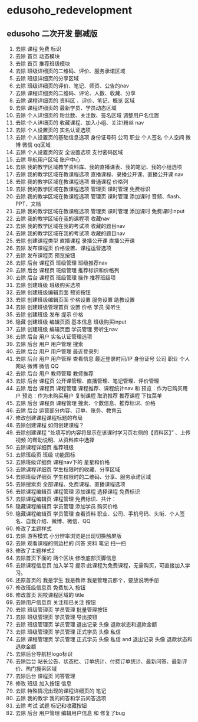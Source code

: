 # edusoho_redevelopment

## edusoho 二次开发 删减版


1.  去除 课程 免费 标识
2.  去除 首页 动态模块
3.  去除 首页 推荐班级模块
4.  去除 班级详细页的二维码、评价、服务承诺区域
6.  去除 班级详细页的分享区域
7.  去除 班级详细页的评价、笔记、师资、公告的nav
8.  去除 课程详细页的二维码、评论、人数、收藏、分享
9.  去除 课程详细页的 资料区 、评价、笔记、概览 区域
10. 去除 课程详细页的 最新学员、学员动态区域
11. 去除 个人详细页的 粉丝数、关注数、签名区域 调整用户名位置
12. 去除 个人详细页的 收藏课程、加入小组、关注\粉丝 nav
13. 去除 个人设置页的 实名认证选项
14. 去除 个人设置页的基础信息选项 身份证号码 公司 职业 个人签名 个人空间 微博 微信 qq区域
15. 去除 个人设置页的安 全设置选项 支付密码区域
16. 去除 导航用户区域  账户中心
17. 去除 我的教学区域教学资料库、我的直播课表、我的笔记、我的小组选项
18. 去除 我的教学区域在教课程选项 直播课程、录播公开课、直播公开课 nav
19. 去除 我的教学区域在教课程选项 普通课程 价格列
20. 去除 我的教学区域在教课程选项 管理页 课时管理 免费标识
21. 去除 我的教学区域在教课程选项 管理页 课时管理 添加课时  音频、flash、PPT、文档
22. 去除 我的教学区域在教课程选项 管理页 课时管理 添加课时  免费课时input
23. 去除 我的教学区域在我的课程项 收藏nav
24. 去除 我的教学区域在我的考试项 收藏的题目nav
25. 去除 我的教学区域在我的考试项 收藏的题目nav
26. 去除 创建课程类型 直播课程 录播公开课 直播公开课
27. 去除 发布课程页  价格设置、课程运营选项
28. 去除 发布课程页  预览按钮
29. 去除 后台 课程页 班级管理 班级推荐nav
30. 去除 后台 课程页 班级管理 推荐标识和价格列
31. 去除 后台 课程页 班级管理 操作 推荐班级项
32. 去除 创建班级 班级购买选项
33. 去除 创建班级编辑页面 预览按钮
34. 去除 创建班级编辑页面 价格设置 服务设置 助教设置
35. 去除 创建班级管理首页 设置 价格 学员 旁听生
36. 去除 创建班级 发布 提示 价格
37. 隐藏 创建班级 编辑页面 基本信息 班级购买input
38. 去除 创建班级 编辑页面 学员管理 旁听生nav
39. 去除 后台 用户 实名认证管理选项
40. 去除 后台 用户 用户管理 搜索
41. 去除 后台 用户 用户管理 最近登录列
42. 去除 后台 用户 用户管理 查看信息 最近登录时间/IP 身份证号 公司 职业 个人网站 微博 微信 QQ
43. 去除 后台 用户 教师管理 教师推荐
44. 去除 后台 课程页 公开课管理、直播管理、笔记管理、评价管理
45. 去除 后台 课程页 课程管理 课程推荐、课程统计nav 和
    预览：作为已购买用户 预览：作为未购买用户 复制课程 取消推荐 推荐课程 下拉菜单
46. 去除 后台 课程页 课程管理 搜索、个数信息、推荐标识、价格
47. 去除 后台 运营部分内容、订单、账务、教育云
48. 修改创建课程课程标题的布局
49. 去除创建课程  如何创建课程？
50. 去除创建课程 “处填写的内容将显示在该课时学习页右侧的【资料区】” 、上传视频 的帮助说明、从资料库中选择
51. 去除课程详细页 推荐班级
52. 去除班级页  班级 功能图标
53. 去除班级详细页  课程nav下的 星星和价格
54. 去除课程详细页  学生权限时的收藏、分享区域
55. 去除班级详细页  学生权限时的二维码、分享、服务承诺区域
56. 去除搜索页  全部课程、免费课程、直播课程选项
57. 去除课程编辑页  课程管理 添加课程 选择课程 免费标识
58. 去除课程编辑页  课程管理 免费标识、共计：
59. 隐藏课程编辑页  学员管理 添加学员 购买价格
60. 隐藏课程编辑页  学员管理 查看资料 职业、公司、手机号码、头衔、个人签名、自我介绍、微博、微信、QQ
61. 修改了主题样式
62. 去除 游客模式 小分辨率浏览是出现切换触屏版
63. 去除 观看课程的侧边栏的 问答 资料 笔记 扫一扫
64. 修改了主题样式2
65. 去除首页下面的 两个区块 修改底部页脚信息
66. 去除课程信息页 加入学习  提示:此课程为免费课程，无需购买，可直接加入学习。
67. 还原首页的 我是学生 我是教师 我是管理员那个，要放说明手册
68. 修改班级信息页 免费加入 按钮 
69. 修改首页 网校课程区域的 title 
70. 去除用户信息页 关注和已关注 按钮
71. 去除 班级管理页 学员管理 批量管理按钮
72. 去除 班级管理页 学员管理 导出按钮
73. 去除 班级管理页 学员管理 退出记录 头像 退款状态和退款金额
74. 去除 班级管理页 学员管理 正式学员 头像 私信
75. 去除 课程管理页 学员管理 正式学员 头像 私信 and 退出记录 头像 退款状态和退款金额
76. 去除后台导航栏logo标识
77. 去除后台 站长公告、状态栏、订单统计、付费订单统计、最新问答、最新评价、热门搜索区域
78. 去除后台 课程页 问答管理
79. 修改 班级 加入按钮 信息
80. 去除 特殊情况出现的课程详细页的 笔记
81. 去除 我的教学 我的问答和学员问答选项
82. 去除 考试 试题 标记和收藏按钮
83. 去除 后台 用户管理 编辑用户信息 和 修复了bug
